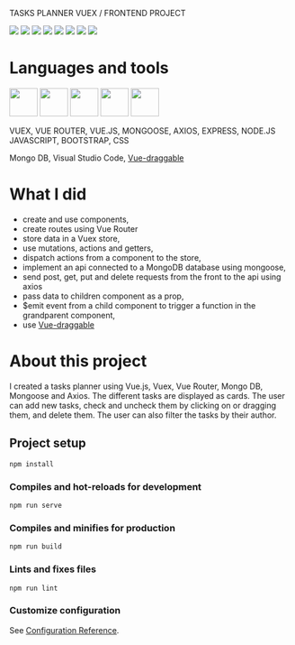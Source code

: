 TASKS PLANNER VUEX / FRONTEND PROJECT

![](https://img.shields.io/badge/made%20with-VUEX-yellow?logo=vue.js)
![](https://img.shields.io/badge/VueRouter-yellow?logo=vue.js)
![](https://img.shields.io/badge/VUE-yellow?logo=vue.js)
![](https://img.shields.io/badge/-Axios-yellow)
![](https://img.shields.io/badge/-Mongoose-blue?logo=mongodb)
![](https://img.shields.io/badge/-MongoDB-blue?logo=mongodb)
![](https://img.shields.io/badge/-Express-blue?logo=javascript)
![](https://img.shields.io/badge/-Node.JS-blue?logo=node.js)

# Languages and tools
<p>
  <img src="https://user-images.githubusercontent.com/61437084/91728235-1c95d700-eba3-11ea-9c49-0ec9f2921ae4.png" height="50">
  <img src="https://user-images.githubusercontent.com/61437084/91728266-23bce500-eba3-11ea-9928-3a957a979ce8.png" height="50">
  <img src="https://user-images.githubusercontent.com/61437084/91736272-b5315480-ebad-11ea-89de-7b9517df403d.png" height="50">
  <img src="https://user-images.githubusercontent.com/61437084/91736254-ad71b000-ebad-11ea-957d-d660f53737cc.png" height="50">
  <img src="https://user-images.githubusercontent.com/61437084/91728290-2e777a00-eba3-11ea-8bab-01ad07960eb0.png" height="50">
</p>

VUEX, VUE ROUTER, VUE.JS, MONGOOSE, AXIOS, EXPRESS, NODE.JS JAVASCRIPT, BOOTSTRAP, CSS

Mongo DB, Visual Studio Code, [Vue-draggable](https://github.com/SortableJS/Vue.Draggable)


# What I did
- create and use components,
- create routes using Vue Router
- store data in a Vuex store,
- use mutations, actions and getters,
- dispatch actions from a component to the store,
- implement an api connected to a MongoDB database using mongoose,
- send post, get, put and delete requests from the front to the api using axios
- pass data to children component as a prop,
- $emit event from a child component to trigger a function in the grandparent component,
- use [Vue-draggable](https://github.com/SortableJS/Vue.Draggable)

# About this project
I created a tasks planner using Vue.js, Vuex, Vue Router, Mongo DB, Mongoose and Axios. The different tasks are displayed as cards. The user can add new tasks, check and uncheck them by clicking on or dragging them, and delete them. The user can also filter the tasks by their author.

## Project setup
```
npm install
```

### Compiles and hot-reloads for development
```
npm run serve
```

### Compiles and minifies for production
```
npm run build
```

### Lints and fixes files
```
npm run lint
```

### Customize configuration
See [Configuration Reference](https://cli.vuejs.org/config/).

